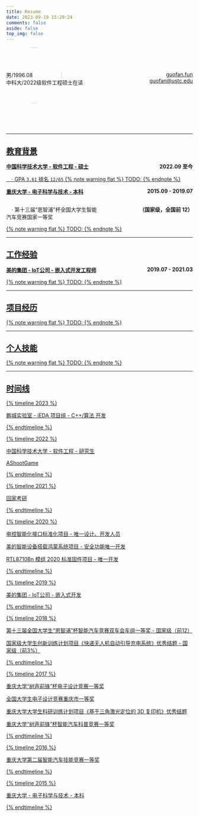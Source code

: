 ```yaml
---
title: Resume
date: 2023-09-19 15:29:24
comments: false
aside: false
top_img: false
---
```


<img src="bai.webp" style="width:150px; height:150px; border-radius:100%; overflow:hidden;"/>

<div style="overflow:auto; position:relative; top:-100px">
  <div style="float:left; width:50%;">
    <p style="text-align:left;">
      <i class="fas fa-user"></i> 男/1996.08<br>
      <i class="fas fa-school"></i> 中科大/2022级软件工程硕士在读
    </p>
  </div>
  <div style="float:right; width:50%;">
    <p style="text-align:right;">
      <i class="fas fa-home"></i> <a href="https://www.guofan.fun">guofan.fun</a><br>
      <i class="fas fa-envelope"></i> <a href="mailto:guofan@ustc.edu">guofan@ustc.edu
    </p>
  </div>
</div>

---------------------------

## 教育背景

<p style="text-align:left;"><b>中国科学技术大学 - 软件工程 - 硕士</b><span style="float:right;"><b>2022.09 至今</b></span></p>

<!-- &emsp;⋅ 校内社区项目 `Spring Boot` `软件工程`
&emsp;⋅ IoT应用框架项目 `Golang` `微信小程序` `嵌入式 WiFi&BLE` -->
&emsp;⋅ GPA `3.61` 排名 `12/65`
{% note warning flat %}
TODO:
{% endnote %}

<p style="text-align:left;"><b>重庆大学 - 电子科学与技术 - 本科</b><span style="float:right;"><b>2015.09 - 2019.07</b></span></p>

<div style="overflow:auto;">
  <div style="float:left; width:50%;">
    <p style="text-align:left;">
      &emsp;⋅ 第十三届“恩智浦”杯全国大学生智能汽车竞赛国家一等奖<br>
      <!-- &emsp;⋅ 国创项目《快递无人机自动引导充电系统》优秀结题<br>
      &emsp;⋅ 全国大学生电子设计竞赛重庆市一等奖<br>
      &emsp;⋅ 各种校级一等奖、优秀结题若干<br>
      &emsp;⋅ 毕业设计《智能无人配送机器人》 <code>安卓</code> <code>Golang</code> <code>嵌入式</code><br>
      &emsp;⋅ CPS 碳排放监测项目 <code>安卓</code> <code>Windows APP</code> -->
    </p>
  </div>
  <div style="float:right; width:50%;">
    <p style="text-align:right;">
      <b>（国家级，全国前 12）</b><br>
      <!-- <b>（国家级，前 3%）</b><br>
      <b>（省级，前10%）</b> -->
    </p>
  </div>
</div>
{% note warning flat %}
TODO:
{% endnote %}

---------------------------

## 工作经验

<p style="text-align:left;"><b>美的集团 - IoT公司 - 嵌入式开发工程师</b><span style="float:right;"><b>2019.07 - 2021.03</b></span></p>

<!-- - 作为美的物联网设备的嵌入式安全开发维护人员（负责公钥体系、OTA 、引导启动、数据存储等的安全措施）
- 开发美的物联网设备网络模组的固件（Cortex-m 以及 risc-v 系列处理器在常用 RTOS 上的软件开发）
- 设计、开发和维护美的物联网设备研发工具软件（Windows APP 开发） -->
{% note warning flat %}
TODO:
{% endnote %}

---------------------------
  
## 项目经历

<!-- <p style="text-align:left;"><b>美的智能设备搭载鸿蒙系统项目（2020.06-2020.09）</b><span style="float:right;"><b>安全功能开发人员</b></span></p>

`嵌入式` `安全启动` `安全存储` `安全OTA` `密码算法`

- **项目描述**：
    将鸿蒙系统集成到美的智能设备中，实现华为手机对设备的快速连接、快速控制。该智能模组被以“全过程安全”的名号推广
- **工作内容**：
  - 海思 IoT 芯片安全机制首次量产，与华为方同事一同改进其技术方案，实现了该模组的安全启动、安全存储等业务
  - 与安全部门同事一同制定安全 OTA 方案，并独自实现模组端的 OTA 安全程序
  - 与华为方同事一同进行平台适配，将美的物联网应用移植到鸿蒙系统上

<p style="text-align:left;"><b>M-Smart 网络上位机（Windows）（2020.01-2020.06）</b><span style="float:right;"><b>唯一设计、开发人员</b></span></p>

`Windows APP` `密钥协商` `TCP` `UDP` `C#`

- **项目描述**：
    设计制作一款能模拟手机 APP 与智能家电以及云端进行无线通信的研发工具
- **工作内容**：
  - 模拟手机 APP 利用局域网 UDP 广播发现设备，建立 TCP 连接，进行密钥协商，并按照协议与智能家电通信
  - 模拟手机 APP 完成登录云端的流程，利用云端作为中介与智能家电通信
  - 使用 json 文件作为软件扩展，方便开发智能家电的新功能 -->
{% note warning flat %}
TODO:
{% endnote %}


<!-- ### 其他项目

- RTL8710Bn 平台固件标准化项目 `嵌入式` `功耗优化` `OTA`
- M-Smart 串口上位机（Windows）`Windows APP` `串口通信` `自动化测试` `命令行解析`
- 电控智能化接口标准化项目 `Windows 应用` `自动化测试` `自定义脚本语言` -->

---------------------------

## 个人技能

<!-- - **嵌入式开发**：熟悉 Cortex-m 以及 risc-v 系列处理器在常用 RTOS 上的软件开发
- **应用开发**：熟悉 C# 的 Windows 开发，熟悉 Unity 引擎的使用，熟悉安卓应用开发
- **密码算法**：熟悉 AES、RSA、ECC 等密码算法以及 SHA256、MD5 等散列函数，熟悉数字签名与验签机制及 PKI 体系，并能使用 MbedTLS 库在嵌入式系统上进行安全应用开发
- **编程语言**：熟悉 C/C++、Python、C# 等语言，了解 Julia、Java、Golang 等语言
- **工具**：熟悉 Git，熟悉 Linux 命令行 -->
{% note warning flat %}
TODO:
{% endnote %}

---------------------------

## 时间线

{% timeline 2023 %}
<!-- timeline 07 -->
鹏城实验室 - iEDA 项目组 - C++/算法 开发
<!-- endtimeline -->
{% endtimeline %}

{% timeline 2022 %}
<!-- timeline 09 -->
中国科学技术大学 - 软件工程 - 研究生
<!-- endtimeline -->
<!-- timeline 05 -->
AShootGame
<!-- endtimeline -->
{% endtimeline %}

{% timeline 2021 %}
<!-- timeline 03 -->
回家考研
<!-- endtimeline -->
{% endtimeline %}

{% timeline 2020 %}
<!-- timeline 09 -->
电控智能化接口标准化项目 - 唯一设计、开发人员
<!-- endtimeline -->
<!-- timeline 06 -->
美的智能设备搭载鸿蒙系统项目 - 安全功能唯一开发
<!-- endtimeline -->
<!-- timeline 02 -->
RTL8710Bn 模组 2020 标准固件项目 - 唯一开发
<!-- endtimeline -->
{% endtimeline %}

{% timeline 2019 %}
<!-- timeline 07 -->
美的集团 - IoT公司 - 嵌入式开发
<!-- endtimeline -->
{% endtimeline %}

{% timeline 2018 %}
<!-- timeline 08 -->
第十三届全国大学生“恩智浦”杯智能汽车竞赛双车会车组一等奖 - 国家级（前12）
<!-- endtimeline -->
<!-- timeline 07 -->
国家级大学生创新训练计划项目《快递无人机自动引导充电系统》优秀结题 - 国家级（前3%）
<!-- endtimeline -->
{% endtimeline %}

{% timeline 2017 %}
<!-- timeline 12 -->
重庆大学“树声前锋”杯电子设计竞赛一等奖
<!-- endtimeline -->
<!-- timeline 10 -->
全国大学生电子设计竞赛重庆市一等奖
<!-- endtimeline -->
<!-- timeline 07 -->
重庆大学大学生科研训练计划项目《基于三角激光定位的 3D 复印机》优秀结题
<!-- endtimeline -->
<!-- timeline 01 -->
重庆大学“树声前锋”杯智能汽车科普竞赛一等奖
<!-- endtimeline -->
{% endtimeline %}

{% timeline 2016 %}
<!-- timeline 05 -->
重庆大学第二届智能汽车技能竞赛一等奖
<!-- endtimeline -->
{% endtimeline %}

{% timeline 2015 %}
<!-- timeline 09 -->
重庆大学 - 电子科学与技术 - 本科
<!-- endtimeline -->
{% endtimeline %}
